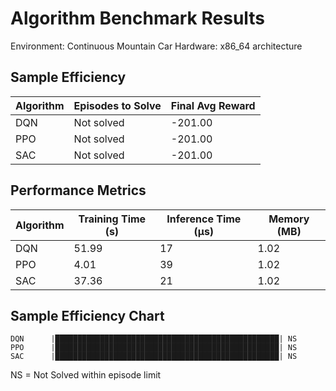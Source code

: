 # Algorithm Benchmark Results

Environment: Continuous Mountain Car
Hardware: x86_64 architecture

## Sample Efficiency

| Algorithm | Episodes to Solve | Final Avg Reward |
|-----------|-------------------|------------------|
| DQN | Not solved | -201.00 |
| PPO | Not solved | -201.00 |
| SAC | Not solved | -201.00 |

## Performance Metrics

| Algorithm | Training Time (s) | Inference Time (μs) | Memory (MB) |
|-----------|-------------------|---------------------|-------------|
| DQN | 51.99 | 17 | 1.02 |
| PPO | 4.01 | 39 | 1.02 |
| SAC | 37.36 | 21 | 1.02 |

## Sample Efficiency Chart

```
DQN      |██████████████████████████████████████████████████| NS
PPO      |██████████████████████████████████████████████████| NS
SAC      |██████████████████████████████████████████████████| NS
```

NS = Not Solved within episode limit
